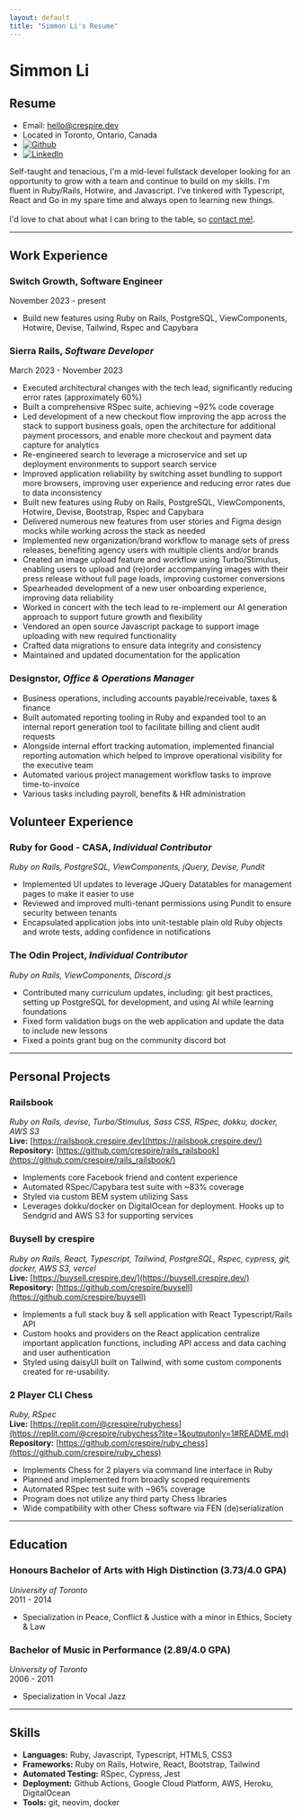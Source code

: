 ```yaml
---
layout: default
title: "Simmon Li's Resume"
---
```

# Simmon Li
## Resume
* Email: [hello@crespire.dev](mailto:hello@crespire.dev)
* Located in Toronto, Ontario, Canada
* [![Github](https://img.shields.io/badge/-crespire-000?style=flat-square&logo=github&logoColor=azure&color=181717)](https://github.com/crespire)
* [![LinkedIn](https://img.shields.io/badge/-Simmon_Li-000?style=flat-square&logo=linkedin&logoColor=azure&color=0A66C2)](https://www.linkedin.com/in/simmonli/)

Self-taught and tenacious, I'm a mid-level fullstack developer looking for an opportunity to grow with a team and continue to build on my skills. I'm fluent in Ruby/Rails, Hotwire, and Javascript. I've tinkered with Typescript, React and Go in my spare time and always open to learning new things.  
&nbsp;  
<span class="no-print">I'd love to chat about what I can bring to the table, so <a href="#contact-me" data-action="highlight#animate">contact me!</a>.</span>

---

## Work Experience
### Switch Growth, Software Engineer
November 2023 - present  
* Build new features using Ruby on Rails, PostgreSQL, ViewComponents, Hotwire, Devise, Tailwind, Rspec and Capybara

### Sierra Rails, _Software Developer_
March 2023 - November 2023  
* Executed architectural changes with the tech lead, significantly reducing error rates (approximately 60%)
* Built a comprehensive RSpec suite, achieving ~92% code coverage
* Led development of a new checkout flow improving the app across the stack to support business goals, open the architecture for additional payment processors, and enable more checkout and payment data capture for analytics
* Re-engineered search to leverage a microservice and set up deployment environments to support search service
* Improved application reliability by switching asset bundling to support more browsers, improving user experience and reducing error rates due to data inconsistency
* Built new features using Ruby on Rails, PostgreSQL, ViewComponents, Hotwire, Devise, Bootstrap, Rspec and Capybara
* Delivered numerous new features from user stories and Figma design mocks while working across the stack as needed
* Implemented new organization/brand workflow to manage sets of press releases, benefiting agency users with multiple clients and/or brands
* Created an image upload feature and workflow using Turbo/Stimulus, enabling users to upload and (re)order accompanying images with their press release without full page loads, improving customer conversions
* Spearheaded development of a new user onboarding experience, improving data reliability
* Worked in concert with the tech lead to re-implement our AI generation approach to support future growth and flexibility
* Vendored an open source Javascript package to support image uploading with new required functionality
* Crafted data migrations to ensure data integrity and consistency
* Maintained and updated documentation for the application

### Designstor, _Office & Operations Manager_
* Business operations, including accounts payable/receivable, taxes & finance
* Built automated reporting tooling in Ruby and expanded tool to an internal report generation tool to facilitate billing and client audit requests
* Alongside internal effort tracking automation, implemented financial reporting automation which helped to improve operational visibility for the executive team
* Automated various project management workflow tasks to improve time-to-invoice
* Various tasks including payroll, benefits & HR administration

## Volunteer Experience
### Ruby for Good - CASA, _Individual Contributor_
_Ruby on Rails, PostgreSQL, ViewComponents, jQuery, Devise, Pundit_  
* Implemented UI updates to leverage JQuery Datatables for management pages to make it easier to use
* Reviewed and improved multi-tenant permissions using Pundit to ensure security between tenants
* Encapsulated application jobs into unit-testable plain old Ruby objects and wrote tests, adding confidence in notifications


### The Odin Project, _Individual Contributor_
_Ruby on Rails, ViewComponents, Discord.js_  
* Contributed many curriculum updates, including: git best practices, setting up PostgreSQL for development, and using AI while learning foundations
* Fixed form validation bugs on the web application and update the data to include new lessons
* Fixed a points grant bug on the community discord bot

---

## Personal Projects
### Railsbook
_Ruby on Rails, devise, Turbo/Stimulus, Sass CSS, RSpec, dokku, docker, AWS S3_  
**Live:** [https://railsbook.crespire.dev](https://railsbook.crespire.dev/)  
**Repository:** [https://github.com/crespire/rails_railsbook](https://github.com/crespire/rails_railsbook/)
* Implements core Facebook friend and content experience
* Automated RSpec/Capybara test suite with ~83% coverage
* Styled via custom BEM system utilizing Sass
* Leverages dokku/docker on DigitalOcean for deployment. Hooks up to Sendgrid and AWS S3 for supporting services

### Buysell by crespire
_Ruby on Rails, React, Typescript, Tailwind, PostgreSQL, Rspec, cypress, git, docker, AWS S3, vercel_  
**Live:** [https://buysell.crespire.dev/](https://buysell.crespire.dev/)  
**Repository:** [https://github.com/crespire/buysell](https://github.com/crespire/buysell)  
* Implements a full stack buy & sell application with React Typescript/Rails API
* Custom hooks and providers on the React application centralize important application functions, including API access and data caching and user authentication
* Styled using daisyUI built on Tailwind, with some custom components created for re-usability.

### 2 Player CLI Chess
_Ruby, RSpec_  
**Live:** [https://replit.com/@crespire/rubychess](https://replit.com/@crespire/rubychess?lite=1&outputonly=1#README.md)  
**Repository:** [https://github.com/crespire/ruby_chess](https://github.com/crespire/ruby_chess)
* Implements Chess for 2 players via command line interface in Ruby
* Planned and implemented from broadly scoped requirements
* Automated RSpec test suite with ~96% coverage
* Program does not utilize any third party Chess libraries
* Wide compatibility with other Chess software via FEN (de)serialization

---

## Education
### Honours Bachelor of Arts with High Distinction (3.73/4.0 GPA)
_University of Toronto_  
2011 - 2014
* Specialization in Peace, Conflict & Justice with a minor in Ethics, Society & Law

### Bachelor of Music in Performance (2.89/4.0 GPA)
_University of Toronto_  
2006 - 2011
* Specialization in Vocal Jazz

---

## Skills
* **Languages:** Ruby, Javascript, Typescript, HTML5, CSS3
* **Frameworks:** Ruby on Rails, Hotwire, React, Bootstrap, Tailwind
* **Automated Testing:** RSpec, Cypress, Jest
* **Deployment:** Github Actions, Google Cloud Platform, AWS, Heroku, DigitalOcean
* **Tools:** git, neovim, docker

